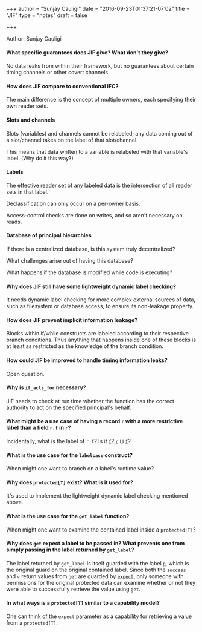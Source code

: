 +++
author = "Sunjay Cauligi"
date = "2016-09-23T01:37:21-07:02"
title = "JIF"
type = "notes"
draft = false

+++

Author: Sunjay Cauligi 

#### What specific guarantees does JIF give? What don't they give?

No data leaks from within their framework, but no guarantees about certain
timing channels or other covert channels.

#### How does JIF compare to conventional IFC?

The main difference is the concept of multiple owners, each specifying their
own reader sets.

#### Slots and channels

Slots (variables) and channels cannot be relabeled; any data coming out of a
slot/channel takes on the label of that slot/channel.

This means that data written to a variable is relabeled with that variable's
label. (Why do it this way?)

#### Labels

The effective reader set of any labeled data is the intersection of all reader
sets in that label.

Declassification can only occur on a per-owner basis.

Access-control checks are done on writes, and so aren't necessary on reads.

#### Database of principal hierarchies

If there is a centralized database, is this system truly decentralized?

What challenges arise out of having this database?

What happens if the database is modified while code is executing?

#### Why does JIF still have some lightweight dynamic label checking?

It needs dynamic label checking for more complex external sources of data, such
as filesystem or database access, to ensure its non-leakage property.

#### How does JIF prevent implicit information leakage?

Blocks within if/while constructs are labeled according to their respective
branch conditions. Thus anything that happens inside one of these blocks is at
least as restricted as the knowledge of the branch condition.

#### How could JIF be improved to handle timing information leaks?

Open question.

#### Why is `if_acts_for` necessary?

JIF needs to check at run time whether the function has the correct authority
to act on the specified principal's behalf.

#### What might be a use case of having a record `r` with a more restrictive label than a field `r.f` in `r`?

Incidentally, what is the label of `r.f`? Is it <u>`f`</u>? <u>`r`</u> ⊔ <u>`f`</u>?

#### What is the use case for the `labelcase` construct?

When might one want to branch on a label's runtime value?

#### Why does `protected[T]` exist? What is it used for?

It's used to implement the lightweight dynamic label checking mentioned above.

#### What is the use case for the `get_label` function?

When might one want to examine the contained label inside a `protected[T]`?

#### Why does `get` expect a label to be passed in? What prevents one from simply passing in the label returned by `get_label`?

The label returned by `get_label` is itself guarded with the label <u>`p`</u>,
which is the original guard on the original contained label. Since both the
`success` and `v` return values from `get` are guarded by <u>`expect`</u>, only
someone with permissions for the original protected data can examine whether or
not they were able to successfully retrieve the value using `get`.

#### In what ways is a `protected[T]` similar to a capability model?

One can think of the `expect` parameter as a capability for retrieving a value from a `protected[T]`.
